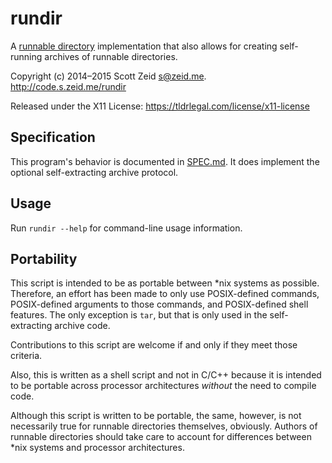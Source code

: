 rundir
======

A [runnable directory](https://en.wikipedia.org/wiki/Application_directory)
implementation that also allows for creating self-running archives of
runnable directories.

Copyright (c) 2014–2015 Scott Zeid <s@zeid.me>.  
http://code.s.zeid.me/rundir

Released under the X11 License:  <https://tldrlegal.com/license/x11-license>


Specification
-------------

This program's behavior is documented in [SPEC.md][spec-md].  It does implement
the optional self-extracting archive protocol.

[spec-md]: http://code.s.zeid.me/rundir/src/master/SPEC.md


Usage
-----

Run `rundir --help` for command-line usage information.


Portability
-----------

This script is intended to be as portable between \*nix systems as possible.
Therefore, an effort has been made to only use POSIX-defined commands,
POSIX-defined arguments to those commands, and POSIX-defined shell features.
The only exception is `tar`, but that is only used in the self-extracting
archive code.

Contributions to this script are welcome if and only if they meet those
criteria.

Also, this is written as a shell script and not in C/C++ because it is
intended to be portable across processor architectures *without* the need
to compile code.

Although this script is written to be portable, the same, however, is not
necessarily true for runnable directories themselves, obviously.  Authors
of runnable directories should take care to account for differences between
\*nix systems and processor architectures.
